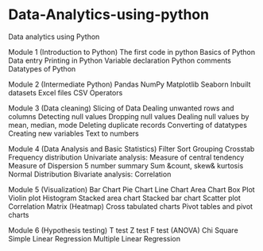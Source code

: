 # Data-Analytics-using-python

Data analytics using Python


Module 1 (Introduction to Python)
The first code in python
Basics of Python Data entry
Printing in Python
Variable declaration
Python comments
Datatypes of Python

Module 2 (Intermediate Python)
Pandas
NumPy
Matplotlib
Seaborn
Inbuilt datasets
Excel files
CSV
Operators


Module 3 (Data cleaning)
Slicing of Data
Dealing unwanted rows and columns
Detecting null values
Dropping null values
Dealing null values by mean, median, mode
Deleting duplicate records
Converting of datatypes
Creating new variables
Text to numbers

Module 4 (Data Analysis and Basic Statistics)
Filter
Sort
Grouping
Crosstab
Frequency distribution
Univariate analysis:
Measure of central tendency
Measure of Dispersion
5 number summary
Sum &count, skew& kurtosis
Normal Distribution
Bivariate analysis: Correlation

Module 5 (Visualization)
Bar Chart
Pie Chart
Line Chart
Area Chart
Box Plot
Violin plot
Histogram
Stacked area chart
Stacked bar chart
Scatter plot
Correlation Matrix (Heatmap)
Cross tabulated charts
Pivot tables and pivot charts

Module 6 (Hypothesis testing)
T test
Z test
F test (ANOVA)
Chi Square
Simple Linear Regression
Multiple Linear Regression
